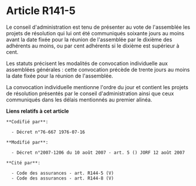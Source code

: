 # Article R141-5

Le conseil d'administration est tenu de présenter au vote de l'assemblée les projets de résolution qui lui ont été
communiqués soixante jours au moins avant la date fixée pour la réunion de l'assemblée par le dixième des adhérents au moins,
ou par cent adhérents si le dixième est supérieur à cent.

Les statuts précisent les modalités de convocation individuelle aux assemblées générales : cette convocation précède de
trente jours au moins la date fixée pour la réunion de l'assemblée.

La convocation individuelle mentionne l'ordre du jour et contient les projets de résolution présentés par le conseil
d'administration ainsi que ceux communiqués dans les délais mentionnés au premier alinéa.

**Liens relatifs à cet article**

	**Codifié par**:

	  - Décret n°76-667 1976-07-16

	**Modifié par**:

	  - Décret n°2007-1206 du 10 août 2007 - art. 5 () JORF 12 août 2007

	**Cité par**:

	  - Code des assurances - art. R144-5 (V)
	  - Code des assurances - art. R144-8 (V)
